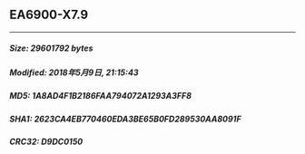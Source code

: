## EA6900-X7.9
* * *
##### Size: 29601792 bytes
##### Modified: 2018年5月9日, 21:15:43
##### MD5: 1A8AD4F1B2186FAA794072A1293A3FF8
##### SHA1: 2623CA4EB770460EDA3BE65B0FD289530AA8091F
##### CRC32: D9DC0150